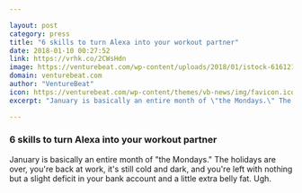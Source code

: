 ```yaml
---

layout: post
category: press
title: "6 skills to turn Alexa into your workout partner"
date: 2018-01-10 00:27:52
link: https://vrhk.co/2CWsHdn
image: https://venturebeat.com/wp-content/uploads/2018/01/istock-616121156-e1515531199221.jpg?fit=780%2C520&strip=all
domain: venturebeat.com
author: "VentureBeat"
icon: https://venturebeat.com/wp-content/themes/vb-news/img/favicon.ico
excerpt: "January is basically an entire month of \"the Mondays.\" The holidays are over, you're back at work, it's still cold and dark, and you're left with nothing but a slight deficit in your bank account and a little extra belly fat. Ugh."

---
```


### 6 skills to turn Alexa into your workout partner

January is basically an entire month of "the Mondays." The holidays are over, you're back at work, it's still cold and dark, and you're left with nothing but a slight deficit in your bank account and a little extra belly fat. Ugh.